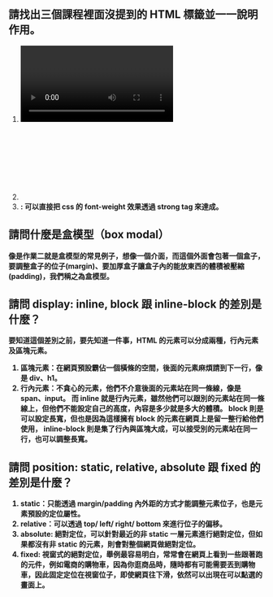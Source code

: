 ## 請找出三個課程裡面沒提到的 HTML 標籤並一一說明作用。
1. <video>: 可以把影片播放器放到 html 結構中，取代過去以往撰寫 flash。
2. <svg>: 全名 Scalable Vector Graphics，可縮放向量圖形，簡單來說就是在做圖片縮放時，一般的圖檔可能放大時會造成模糊，但 SVG 可以解決這個問題。
3. <strong>: 可以直接把 css 的 font-weight 效果透過 strong tag 來達成。

## 請問什麼是盒模型（box modal）
像是作業二就是盒模型的常見例子，想像一個介面，而這個外面會包著一個盒子，要調整盒子的位子(margin)、要加厚盒子讓盒子內的能放東西的體積被壓縮(padding)，我們稱之為盒模型。

## 請問 display: inline, block 跟 inline-block 的差別是什麼？
要知道這個差別之前，要先知道一件事，HTML 的元素可以分成兩種，行內元素及區塊元素。
1. 區塊元素：在網頁預設霸佔一個橫條的空間，後面的元素麻煩請到下一行，像是 div、h1。
2. 行內元素：不貪心的元素，他們不介意後面的元素站在同一條線，像是 span、input。
而 inline 就是行內元素，雖然他們可以跟別的元素站在同一條線上，但他們不能設定自己的高度，內容是多少就是多大的體積。
block 則是可以設定長寬，但也是因為這樣擁有 block 的元素在網頁上是留一整行給他們使用，
inline-block 則是集了行內與區塊大成，可以接受別的元素站在同一行，也可以調整長寬。
## 請問 position: static, relative, absolute 跟 fixed 的差別是什麼？
1. static：只能透過 margin/padding 內外距的方式才能調整元素位子，也是元素預設的定位屬性。
2. relative：可以透過 top/ left/ right/ bottom 來進行位子的偏移。
3. absolute: 絕對定位，可以針對最近的非 static 一層元素進行絕對定位，但如果都沒有非 static 的元素，則會對整個網頁做絕對定位。
4. fixed: 視窗式的絕對定位，舉例最容易明白，常常會在網頁上看到一些跟著跑的元件，例如電商的購物車，因為你逛商品時，隨時都有可能需要丟到購物車，因此固定定位在視窗位子，即使網頁往下滑，依然可以出現在可以點選的畫面上。
